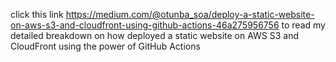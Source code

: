 click this link https://medium.com/@otunba_soa/deploy-a-static-website-on-aws-s3-and-cloudfront-using-github-actions-46a275956756 to read my detailed breakdown on how deployed a static website on AWS S3 and CloudFront using the power of GitHub Actions 
